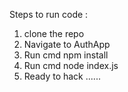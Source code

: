 Steps to run code :

 1. clone the repo
 2. Navigate to AuthApp
 3. Run cmd npm install
 4. Run cmd node index.js
 5. Ready to hack ......
